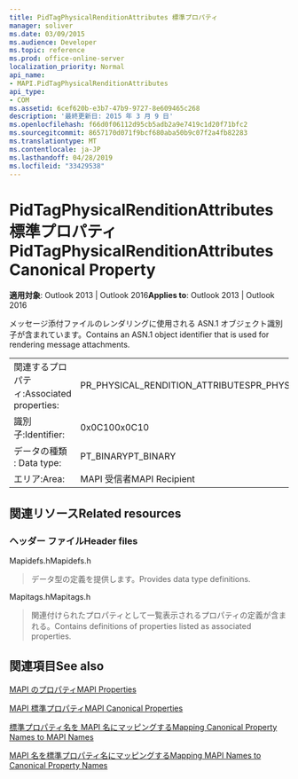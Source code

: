 ```yaml
---
title: PidTagPhysicalRenditionAttributes 標準プロパティ
manager: soliver
ms.date: 03/09/2015
ms.audience: Developer
ms.topic: reference
ms.prod: office-online-server
localization_priority: Normal
api_name:
- MAPI.PidTagPhysicalRenditionAttributes
api_type:
- COM
ms.assetid: 6cef620b-e3b7-47b9-9727-8e609465c268
description: '最終更新日: 2015 年 3 月 9 日'
ms.openlocfilehash: f66d0f06112d95cb5adb2a9e7419c1d20f71bfc2
ms.sourcegitcommit: 8657170d071f9bcf680aba50b9c07f2a4fb82283
ms.translationtype: MT
ms.contentlocale: ja-JP
ms.lasthandoff: 04/28/2019
ms.locfileid: "33429538"
---
```

# <a name="pidtagphysicalrenditionattributes-canonical-property"></a><span data-ttu-id="4319e-103">PidTagPhysicalRenditionAttributes 標準プロパティ</span><span class="sxs-lookup"><span data-stu-id="4319e-103">PidTagPhysicalRenditionAttributes Canonical Property</span></span>

  
  
<span data-ttu-id="4319e-104">**適用対象**: Outlook 2013 | Outlook 2016</span><span class="sxs-lookup"><span data-stu-id="4319e-104">**Applies to**: Outlook 2013 | Outlook 2016</span></span> 
  
<span data-ttu-id="4319e-105">メッセージ添付ファイルのレンダリングに使用される ASN.1 オブジェクト識別子が含まれています。</span><span class="sxs-lookup"><span data-stu-id="4319e-105">Contains an ASN.1 object identifier that is used for rendering message attachments.</span></span>
  
|||
|:-----|:-----|
|<span data-ttu-id="4319e-106">関連するプロパティ:</span><span class="sxs-lookup"><span data-stu-id="4319e-106">Associated properties:</span></span>  <br/> |<span data-ttu-id="4319e-107">PR_PHYSICAL_RENDITION_ATTRIBUTES</span><span class="sxs-lookup"><span data-stu-id="4319e-107">PR_PHYSICAL_RENDITION_ATTRIBUTES</span></span>  <br/> |
|<span data-ttu-id="4319e-108">識別子:</span><span class="sxs-lookup"><span data-stu-id="4319e-108">Identifier:</span></span>  <br/> |<span data-ttu-id="4319e-109">0x0C10</span><span class="sxs-lookup"><span data-stu-id="4319e-109">0x0C10</span></span>  <br/> |
|<span data-ttu-id="4319e-110">データの種類 : </span><span class="sxs-lookup"><span data-stu-id="4319e-110">Data type:</span></span>  <br/> |<span data-ttu-id="4319e-111">PT_BINARY</span><span class="sxs-lookup"><span data-stu-id="4319e-111">PT_BINARY</span></span>  <br/> |
|<span data-ttu-id="4319e-112">エリア:</span><span class="sxs-lookup"><span data-stu-id="4319e-112">Area:</span></span>  <br/> |<span data-ttu-id="4319e-113">MAPI 受信者</span><span class="sxs-lookup"><span data-stu-id="4319e-113">MAPI Recipient</span></span>  <br/> |
   
## <a name="related-resources"></a><span data-ttu-id="4319e-114">関連リソース</span><span class="sxs-lookup"><span data-stu-id="4319e-114">Related resources</span></span>

### <a name="header-files"></a><span data-ttu-id="4319e-115">ヘッダー ファイル</span><span class="sxs-lookup"><span data-stu-id="4319e-115">Header files</span></span>

<span data-ttu-id="4319e-116">Mapidefs.h</span><span class="sxs-lookup"><span data-stu-id="4319e-116">Mapidefs.h</span></span>
  
> <span data-ttu-id="4319e-117">データ型の定義を提供します。</span><span class="sxs-lookup"><span data-stu-id="4319e-117">Provides data type definitions.</span></span>
    
<span data-ttu-id="4319e-118">Mapitags.h</span><span class="sxs-lookup"><span data-stu-id="4319e-118">Mapitags.h</span></span>
  
> <span data-ttu-id="4319e-119">関連付けられたプロパティとして一覧表示されるプロパティの定義が含まれる。</span><span class="sxs-lookup"><span data-stu-id="4319e-119">Contains definitions of properties listed as associated properties.</span></span>
    
## <a name="see-also"></a><span data-ttu-id="4319e-120">関連項目</span><span class="sxs-lookup"><span data-stu-id="4319e-120">See also</span></span>



[<span data-ttu-id="4319e-121">MAPI のプロパティ</span><span class="sxs-lookup"><span data-stu-id="4319e-121">MAPI Properties</span></span>](mapi-properties.md)
  
[<span data-ttu-id="4319e-122">MAPI 標準プロパティ</span><span class="sxs-lookup"><span data-stu-id="4319e-122">MAPI Canonical Properties</span></span>](mapi-canonical-properties.md)
  
[<span data-ttu-id="4319e-123">標準プロパティ名を MAPI 名にマッピングする</span><span class="sxs-lookup"><span data-stu-id="4319e-123">Mapping Canonical Property Names to MAPI Names</span></span>](mapping-canonical-property-names-to-mapi-names.md)
  
[<span data-ttu-id="4319e-124">MAPI 名を標準プロパティ名にマッピングする</span><span class="sxs-lookup"><span data-stu-id="4319e-124">Mapping MAPI Names to Canonical Property Names</span></span>](mapping-mapi-names-to-canonical-property-names.md)

